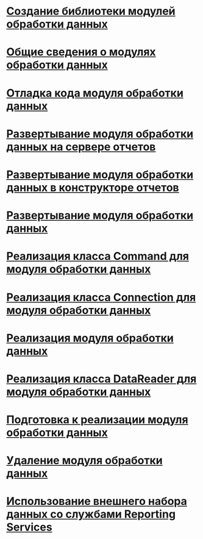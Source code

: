 # [Создание библиотеки модулей обработки данных](creating-a-data-processing-extension-library.md)
# [Общие сведения о модулях обработки данных](data-processing-extensions-overview.md)
# [Отладка кода модуля обработки данных](debugging-data-processing-extension-code.md)
# [Развертывание модуля обработки данных на сервере отчетов](deploying-a-data-processing-extension-to-a-report-server.md)
# [Развертывание модуля обработки данных в конструкторе отчетов](deploying-a-data-processing-extension-to-report-designer.md)
# [Развертывание модуля обработки данных](deploying-a-data-processing-extension.md)
# [Реализация класса Command для модуля обработки данных](implementing-a-command-class-for-a-data-processing-extension.md)
# [Реализация класса Connection для модуля обработки данных](implementing-a-connection-class-for-a-data-processing-extension.md)
# [Реализация модуля обработки данных](implementing-a-data-processing-extension.md)
# [Реализация класса DataReader для модуля обработки данных](implementing-a-datareader-class-for-a-data-processing-extension.md)
# [Подготовка к реализации модуля обработки данных](preparing-to-implement-a-data-processing-extension.md)
# [Удаление модуля обработки данных](removing-a-data-processing-extension.md)
# [Использование внешнего набора данных со службами Reporting Services](using-an-external-dataset-with-reporting-services.md)
